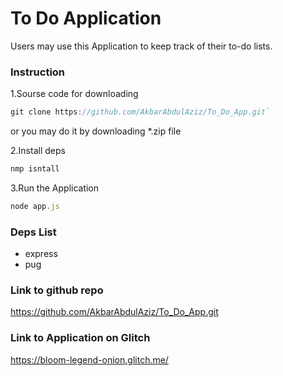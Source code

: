 # To Do Application

Users may use this Application to keep track of their to-do lists.

### Instruction
1.Sourse code for downloading

```js
git clone https://github.com/AkbarAbdulAziz/To_Do_App.git`
```
or you may do it by downloading *.zip file

2.Install deps
```js
nmp isntall
```

3.Run the Application
```js
node app.js
```

### Deps List
- express
- pug

### Link to github repo
https://github.com/AkbarAbdulAziz/To_Do_App.git

### Link to Application on Glitch
https://bloom-legend-onion.glitch.me/